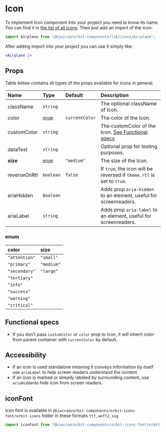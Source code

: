 # Icon

To implement Icon component into your project you need to know its name. You can find it in [the list of all icons](https://kiwicom.github.io/orbit-components/?selectedKind=Icon&selectedStory=List%20of%20all%20icons). Then just add an import of the icon:

```jsx
import Airplane from "@kiwicom/orbit-components/lib/icons/Airplane";
```

After adding import into your project you can use it simply like:

```jsx
<Airplane />
```

## Props

Table below contains all types of the props available for icons in general.

| Name         | Type            | Default        | Description                                                            |
| :----------- | :-------------- | :------------- | :--------------------------------------------------------------------- |
| className    | `string`        |                | The optional className of Icon.                                        |
| color        | [`enum`](#enum) | `currentColor` | The color of the Icon.                                                 |
| customColor  | `string`        |                | The customColor of the Icon. [See Functional specs](#functional-specs) |
| dataTest     | `string`        |                | Optional prop for testing purposes.                                    |
| **size**     | [`enum`](#enum) | `"medium"`     | The size of the Icon.                                                  |
| reverseOnRtl | `boolean`       | `false`        | If `true`, the icon will be reversed if `theme.rtl` is set to `true`.  |
| ariaHidden   | `boolean`       |                | Adds prop `aria-hidden` to an element, useful for screenreaders.       |
| ariaLabel    | `string`        |                | Adds prop `aria-label` to an element, useful for screenreaders.        |

### enum

| color         | size       |
| :------------ | :--------- |
| `"attention"` | `"small"`  |
| `"primary"`   | `"medium"` |
| `"secondary"` | `"large"`  |
| `"tertiary"`  |            |
| `"info"`      |            |
| `"success"`   |            |
| `"warning"`   |            |
| `"critical"`  |            |

## Functional specs

- If you don't pass `customColor` or `color` prop to Icon, it will inherit color from parent container with `currentColor` by default.

## Accessibility

- If an icon is used standalone meaning it conveys information by itself use `ariaLabel` to help screen readers understand the content.
- If an icon is marked or already labeled by surrounding content, use `ariaHidden`to hide icon from screen readers.

## iconFont

Icon font is available in `@kiwicom/orbit-components/orbit-icons-font/orbit-icons` folder in these formats `ttf`, `woff2`, `svg`

```jsx
import iconFont from "@kiwicom/orbit-components/orbit-icons-font/orbit-icons.woff2";
```
